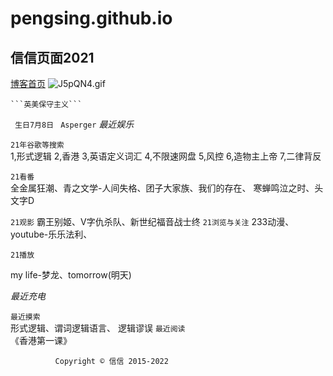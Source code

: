 # pengsing.github.io  
  ## 信信页面2021
[博客首页](http://pelsin.wodemo.net)
![J5pQN4.gif](https://s1.ax1x.com/2020/04/28/J5pQN4.gif)  


  
    ```英美保守主义``` 
 ``` 生日7月8日```   ``` Asperger``` 
*最近娱乐*  
  

```21年谷歌等搜索```  
1,形式逻辑 2,香港 3,英语定义词汇 4,不限速网盘 5,风控 6,造物主上帝 7,二律背反
  
```21看番```  
全金属狂潮、青之文学-人间失格、团子大家族、我们的存在、 寒蝉鸣泣之时、头文字D

```21观影```
  霸王别姬、V字仇杀队、新世纪福音战士终
```21浏览与关注``` 
233动漫、youtube-乐乐法利、    

```21播放```  
 
my life-梦龙、tomorrow(明天)
  
      
   
*最近充电*  


```最近摸索```  
形式逻辑、谓词逻辑语言、  逻辑谬误
```最近阅读```    
《香港第一课》

              Copyright © 信信 2015-2022
